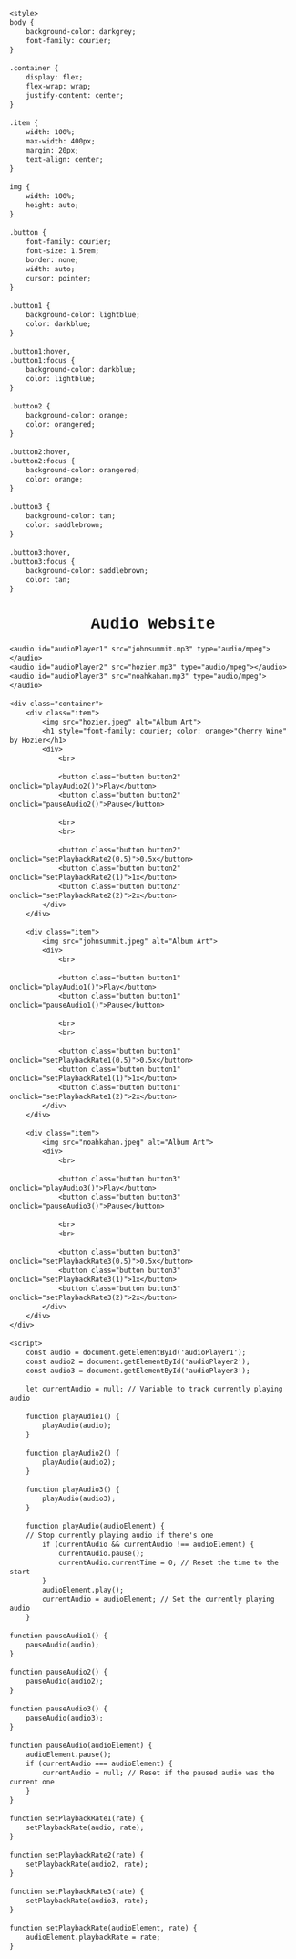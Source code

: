 <html lang="en">
<head>
    <meta charset="utf-8">
    <meta name="viewport" content="width=device-width, initial-scale=1">
    <title>Oriana Valcamp Assignment #1</title>
    
    <style>
    body {
        background-color: darkgrey;
        font-family: courier;
    }

    .container {
        display: flex;
        flex-wrap: wrap;
        justify-content: center;
    }

    .item {
        width: 100%;
        max-width: 400px;
        margin: 20px;
        text-align: center;
    }

    img {
        width: 100%;
        height: auto;
    }

    .button {
        font-family: courier;
        font-size: 1.5rem;
        border: none;
        width: auto;
        cursor: pointer;
    }

    .button1 {
        background-color: lightblue;
        color: darkblue;
    }

    .button1:hover,
    .button1:focus {
        background-color: darkblue;
        color: lightblue;
    }

    .button2 {
        background-color: orange;
        color: orangered;
    }

    .button2:hover,
    .button2:focus {
        background-color: orangered;
        color: orange;
    }

    .button3 {
        background-color: tan;
        color: saddlebrown;
    }

    .button3:hover,
    .button3:focus {
        background-color: saddlebrown;
        color: tan;
    }

</style>

</head>
<body>
    <h1 style="font-family: courier; text-align: center; "> Audio Website</h1>

    <audio id="audioPlayer1" src="johnsummit.mp3" type="audio/mpeg"></audio>
    <audio id="audioPlayer2" src="hozier.mp3" type="audio/mpeg"></audio>
    <audio id="audioPlayer3" src="noahkahan.mp3" type="audio/mpeg"></audio>

    <div class="container">
        <div class="item">
            <img src="hozier.jpeg" alt="Album Art">
            <h1 style="font-family: courier; color: orange>"Cherry Wine" by Hozier</h1>
            <div>
                <br>

                <button class="button button2" onclick="playAudio2()">Play</button>
                <button class="button button2" onclick="pauseAudio2()">Pause</button>

                <br>
                <br>

                <button class="button button2" onclick="setPlaybackRate2(0.5)">0.5x</button>
                <button class="button button2" onclick="setPlaybackRate2(1)">1x</button>
                <button class="button button2" onclick="setPlaybackRate2(2)">2x</button>
            </div>
        </div>

        <div class="item">
            <img src="johnsummit.jpeg" alt="Album Art">
            <div>
                <br>

                <button class="button button1" onclick="playAudio1()">Play</button>
                <button class="button button1" onclick="pauseAudio1()">Pause</button>

                <br>
                <br>

                <button class="button button1" onclick="setPlaybackRate1(0.5)">0.5x</button>
                <button class="button button1" onclick="setPlaybackRate1(1)">1x</button>
                <button class="button button1" onclick="setPlaybackRate1(2)">2x</button>
            </div>
        </div>

        <div class="item">
            <img src="noahkahan.jpeg" alt="Album Art">
            <div>
                <br>

                <button class="button button3" onclick="playAudio3()">Play</button>
                <button class="button button3" onclick="pauseAudio3()">Pause</button>

                <br>
                <br>
                
                <button class="button button3" onclick="setPlaybackRate3(0.5)">0.5x</button>
                <button class="button button3" onclick="setPlaybackRate3(1)">1x</button>
                <button class="button button3" onclick="setPlaybackRate3(2)">2x</button>
            </div>
        </div>
    </div>

    <script>
        const audio = document.getElementById('audioPlayer1');
        const audio2 = document.getElementById('audioPlayer2');
        const audio3 = document.getElementById('audioPlayer3');

        let currentAudio = null; // Variable to track currently playing audio

        function playAudio1() {
            playAudio(audio);
        }

        function playAudio2() {
            playAudio(audio2);
        }

        function playAudio3() {
            playAudio(audio3);
        }

        function playAudio(audioElement) {
        // Stop currently playing audio if there's one
            if (currentAudio && currentAudio !== audioElement) {
                currentAudio.pause();
                currentAudio.currentTime = 0; // Reset the time to the start
            }
            audioElement.play();
            currentAudio = audioElement; // Set the currently playing audio
        }

    function pauseAudio1() {
        pauseAudio(audio);
    }

    function pauseAudio2() {
        pauseAudio(audio2);
    }

    function pauseAudio3() {
        pauseAudio(audio3);
    }

    function pauseAudio(audioElement) {
        audioElement.pause();
        if (currentAudio === audioElement) {
            currentAudio = null; // Reset if the paused audio was the current one
        }
    }

    function setPlaybackRate1(rate) {
        setPlaybackRate(audio, rate);
    }

    function setPlaybackRate2(rate) {
        setPlaybackRate(audio2, rate);
    }

    function setPlaybackRate3(rate) {
        setPlaybackRate(audio3, rate);
    }

    function setPlaybackRate(audioElement, rate) {
        audioElement.playbackRate = rate;
    }
</script>
</body>
</html>
